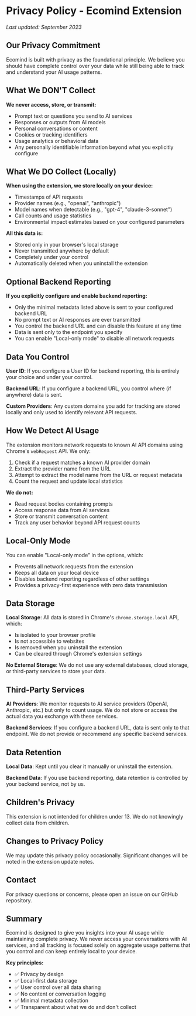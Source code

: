 # Privacy Policy - Ecomind Extension

*Last updated: September 2023*

## Our Privacy Commitment

Ecomind is built with privacy as the foundational principle. We believe you should have complete control over your data while still being able to track and understand your AI usage patterns.

## What We DON'T Collect

**We never access, store, or transmit:**
- Prompt text or questions you send to AI services
- Responses or outputs from AI models
- Personal conversations or content
- Cookies or tracking identifiers
- Usage analytics or behavioral data
- Any personally identifiable information beyond what you explicitly configure

## What We DO Collect (Locally)

**When using the extension, we store locally on your device:**
- Timestamps of API requests
- Provider names (e.g., "openai", "anthropic")
- Model names when detectable (e.g., "gpt-4", "claude-3-sonnet")
- Call counts and usage statistics
- Environmental impact estimates based on your configured parameters

**All this data is:**
- Stored only in your browser's local storage
- Never transmitted anywhere by default
- Completely under your control
- Automatically deleted when you uninstall the extension

## Optional Backend Reporting

**If you explicitly configure and enable backend reporting:**
- Only the minimal metadata listed above is sent to your configured backend URL
- No prompt text or AI responses are ever transmitted
- You control the backend URL and can disable this feature at any time
- Data is sent only to the endpoint you specify
- You can enable "Local-only mode" to disable all network requests

## Data You Control

**User ID**: If you configure a User ID for backend reporting, this is entirely your choice and under your control.

**Backend URL**: If you configure a backend URL, you control where (if anywhere) data is sent.

**Custom Providers**: Any custom domains you add for tracking are stored locally and only used to identify relevant API requests.

## How We Detect AI Usage

The extension monitors network requests to known AI API domains using Chrome's `webRequest` API. We only:
1. Check if a request matches a known AI provider domain
2. Extract the provider name from the URL
3. Attempt to extract the model name from the URL or request metadata
4. Count the request and update local statistics

**We do not:**
- Read request bodies containing prompts
- Access response data from AI services
- Store or transmit conversation content
- Track any user behavior beyond API request counts

## Local-Only Mode

You can enable "Local-only mode" in the options, which:
- Prevents all network requests from the extension
- Keeps all data on your local device
- Disables backend reporting regardless of other settings
- Provides a privacy-first experience with zero data transmission

## Data Storage

**Local Storage**: All data is stored in Chrome's `chrome.storage.local` API, which:
- Is isolated to your browser profile
- Is not accessible to websites
- Is removed when you uninstall the extension
- Can be cleared through Chrome's extension settings

**No External Storage**: We do not use any external databases, cloud storage, or third-party services to store your data.

## Third-Party Services

**AI Providers**: We monitor requests to AI service providers (OpenAI, Anthropic, etc.) but only to count usage. We do not store or access the actual data you exchange with these services.

**Backend Services**: If you configure a backend URL, data is sent only to that endpoint. We do not provide or recommend any specific backend services.

## Data Retention

**Local Data**: Kept until you clear it manually or uninstall the extension.

**Backend Data**: If you use backend reporting, data retention is controlled by your backend service, not by us.

## Children's Privacy

This extension is not intended for children under 13. We do not knowingly collect data from children.

## Changes to Privacy Policy

We may update this privacy policy occasionally. Significant changes will be noted in the extension update notes.

## Contact

For privacy questions or concerns, please open an issue on our GitHub repository.

## Summary

Ecomind is designed to give you insights into your AI usage while maintaining complete privacy. We never access your conversations with AI services, and all tracking is focused solely on aggregate usage patterns that you control and can keep entirely local to your device.

**Key principles:**
- ✅ Privacy by design
- ✅ Local-first data storage
- ✅ User control over all data sharing
- ✅ No content or conversation logging
- ✅ Minimal metadata collection
- ✅ Transparent about what we do and don't collect